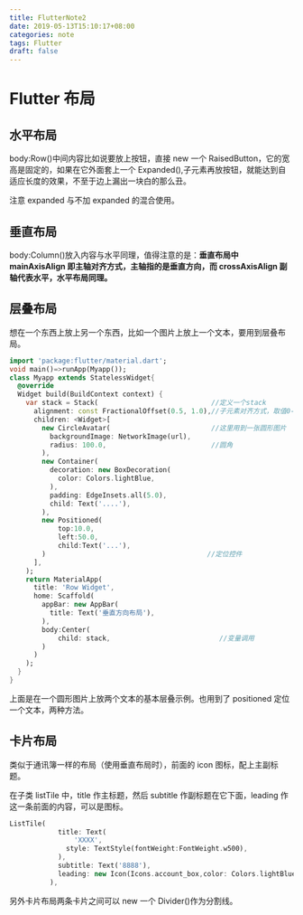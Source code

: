 ```yaml
---
title: FlutterNote2
date: 2019-05-13T15:10:17+08:00
categories: note
tags: Flutter
draft: false
---
```


# Flutter 布局

## 水平布局

body:Row()中间内容比如说要放上按钮，直接 new 一个 RaisedButton，它的宽高是固定的，如果在它外面套上一个 Expanded(),子元素再放按钮，就能达到自适应长度的效果，不至于边上漏出一块白的那么丑。

<!--more-->

注意 expanded 与不加 expanded 的混合使用。

## 垂直布局

body:Column()放入内容与水平同理，值得注意的是：**垂直布局中 mainAxisAlign 即主轴对齐方式，主轴指的是垂直方向，而 crossAxisAlign 副轴代表水平，水平布局同理。**

## 层叠布局

想在一个东西上放上另一个东西，比如一个图片上放上一个文本，要用到层叠布局。

```dart
import 'package:flutter/material.dart';
void main()=>runApp(Myapp());
class Myapp extends StatelessWidget{
  @override
  Widget build(BuildContext context) {
    var stack = Stack(                            //定义一个stack
      alignment: const FractionalOffset(0.5, 1.0),//子元素对齐方式，取值0-1。
      children: <Widget>[
        new CircleAvatar(                         //这里用到一张圆形图片
          backgroundImage: NetworkImage(url),
          radius: 100.0,                          //圆角
        ),
        new Container(
          decoration: new BoxDecoration(
            color: Colors.lightBlue,
          ),
          padding: EdgeInsets.all(5.0),
          child: Text('....'),
        ),
        new Positioned(
            top:10.0,
            left:50.0,
            child:Text('...'),
        )                                        //定位控件
      ],
    );
    return MaterialApp(
      title: 'Row Widget',
      home: Scaffold(
        appBar: new AppBar(
          title: Text('垂直方向布局'),
        ),
        body:Center(
            child: stack,                           //变量调用
        )
      )
    );
  }
}
```

上面是在一个圆形图片上放两个文本的基本层叠示例。也用到了 positioned 定位一个文本，两种方法。

## 卡片布局

类似于通讯簿一样的布局（使用垂直布局时），前面的 icon 图标，配上主副标题。

在子类 listTile 中，title 作主标题，然后 subtitle 作副标题在它下面，leading 作这一条前面的内容，可以是图标。

```dart
ListTile(
            title: Text(
                'XXXX',
              style: TextStyle(fontWeight:FontWeight.w500),
            ),
            subtitle: Text('8888'),
            leading: new Icon(Icons.account_box,color: Colors.lightBlue),
          ),
```

另外卡片布局两条卡片之间可以 new 一个 Divider()作为分割线。
